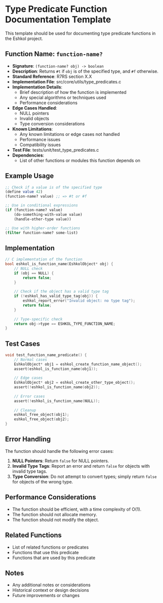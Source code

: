 # Type Predicate Function Documentation Template

This template should be used for documenting type predicate functions in the Eshkol project.

## Function Name: `function-name?`

- **Signature**: `(function-name? obj) -> boolean`
- **Description**: Returns `#t` if `obj` is of the specified type, and `#f` otherwise.
- **Standard Reference**: R7RS section X.X
- **Implementation File**: src/core/utils/type_predicates.c
- **Implementation Details**: 
  - Brief description of how the function is implemented
  - Any special algorithms or techniques used
  - Performance considerations
- **Edge Cases Handled**:
  - NULL pointers
  - Invalid objects
  - Type conversion considerations
- **Known Limitations**:
  - Any known limitations or edge cases not handled
  - Performance issues
  - Compatibility issues
- **Test File**: tests/unit/test_type_predicates.c
- **Dependencies**:
  - List of other functions or modules this function depends on

## Example Usage

```scheme
;; Check if a value is of the specified type
(define value 42)
(function-name? value) ;; => #t or #f

;; Use in conditional expressions
(if (function-name? value)
    (do-something-with-value value)
    (handle-other-type value))

;; Use with higher-order functions
(filter function-name? some-list)
```

## Implementation

```c
// C implementation of the function
bool eshkol_is_function_name(EshkolObject* obj) {
    // NULL check
    if (obj == NULL) {
        return false;
    }
    
    // Check if the object has a valid type tag
    if (!eshkol_has_valid_type_tag(obj)) {
        eshkol_report_error("Invalid object: no type tag");
        return false;
    }
    
    // Type-specific check
    return obj->type == ESHKOL_TYPE_FUNCTION_NAME;
}
```

## Test Cases

```c
void test_function_name_predicate() {
    // Normal cases
    EshkolObject* obj1 = eshkol_create_function_name_object();
    assert(eshkol_is_function_name(obj1));
    
    // Edge cases
    EshkolObject* obj2 = eshkol_create_other_type_object();
    assert(!eshkol_is_function_name(obj2));
    
    // Error cases
    assert(!eshkol_is_function_name(NULL));
    
    // Cleanup
    eshkol_free_object(obj1);
    eshkol_free_object(obj2);
}
```

## Error Handling

The function should handle the following error cases:

1. **NULL Pointers**: Return `false` for NULL pointers.
2. **Invalid Type Tags**: Report an error and return `false` for objects with invalid type tags.
3. **Type Conversion**: Do not attempt to convert types; simply return `false` for objects of the wrong type.

## Performance Considerations

- The function should be efficient, with a time complexity of O(1).
- The function should not allocate memory.
- The function should not modify the object.

## Related Functions

- List of related functions or predicates
- Functions that use this predicate
- Functions that are used by this predicate

## Notes

- Any additional notes or considerations
- Historical context or design decisions
- Future improvements or changes
